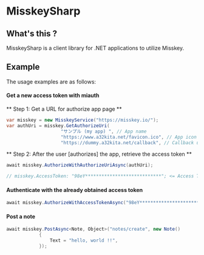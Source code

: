 # MisskeySharp

## What's this ?
MisskeySharp is a client library for .NET applications to utilize Misskey.


## Example
The usage examples are as follows:

#### Get a new access token with miauth

** Step 1: Get a URL for authorize app page **

```csharp
var misskey = new MisskeyService("https://misskey.io/");
var authUri = misskey.GetAuthorizeUri(
                    "サンプル (my app) ", // App name
                    "https://www.a32kita.net/favicon.ico", // App icon url
                    "https://dummy.a32kita.net/callback", // Callback url
```

** Step 2: After the user [authorizes] the app, retrieve the access token **

```csharp
await misskey.AuthorizeWithAuthorizeUriAsync(authUri);

// misskey.AccessToken: "98eY****************************"; <= Access Token
```


#### Authenticate with the already obtained access token

```csharp
await misskey.AuthorizeWithAccessTokenAsync("98eY****************************");
```


#### Post a note

```csharp
await misskey.PostAsync<Note, Object>("notes/create", new Note()
            {
                Text = "hello, world !!",
            });
```
